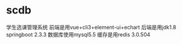# scdb
学生选课管理系统 前端是用vue+cli3+element-ui+echart  后端是用jdk1.8     springboot 2.3.3  数据库使用mysql5.5  缓存是用redis 3.0.504
